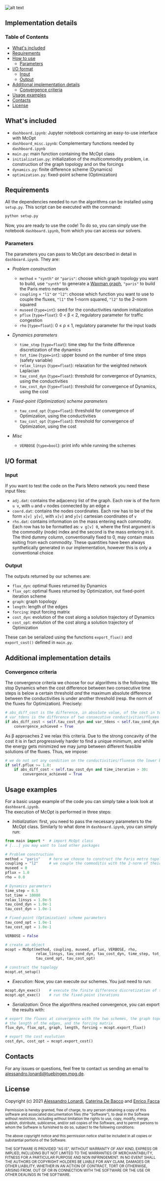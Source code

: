 ![alt text](https://github.com/aleable/McOpt/blob/main/misc/logo.svg)

## Implementation details

### Table of Contents  

- [What's included](#whats-included)  
- [Requirements](#requirements)  
- [How to use](#how-to-use)  
    - [Parameters](#parameters)  
- [I/O format](#io-format)  
    - [Input](#input)
    - [Output](#output)
- [Additional implementation details](#additional-implementation-details)
    - [Convergence criteria](#convergence-criteria)
- [Usage examples](#usage-examples)  
- [Contacts](#contacts)
- [License](#license)


## What's included

- ```dashboard.ipynb```: Jupyter notebook containing an easy-to-use interface with McOpt
- ```dashboard_misc.ipynb```: Complementary functions needed by ```dashboard.ipynb```
- ```main.py```: main function containing the McOpt class
- ```initialization.py```: initialization of the multicommodity problem, i.e. construction of the graph topology and on the forcings
- ```dynamics.py```: finite difference scheme (Dynamics)
- ```optimization.py```: fixed-point scheme (Optimization)

## Requirements

All the dependencies needed to run the algorithms can be installed using ```setup.py```.
This script can be executed with the command:

```bash
python setup.py
```

Now, you are ready to use the code! To do so, you can simply use the notebook ```dashboard.ipynb```, from which you can access our solvers. <br/>

### Parameters

The parameters you can pass to McOpt are described in detail in ```dashboard.ipynb```. They are:

- *Problem construction*
    - ```method``` = ```"synth"``` or ```"paris"```: choose which graph topology you want to build, use ```"synth"``` to generate a [Waxman graph](https://networkx.org/documentation/stable/reference/generated/networkx.generators.geometric.waxman_graph.html), ```"paris"``` to build the Paris metro network
    - ```coupling``` = ```"l1"``` or ```"l2"```: choose which function you want to use to couple the fluxes, ```"l1"``` the 1-norm squared, ```"l2"``` to the 2-norm squared
    - ```museed``` (```type=int```): seed for the conductivities random initialization
    - ```pflux``` (```type=float```): 0 < β < 2, regulatory parameter for traffic congestion
    - ```rho``` (```type=float```): 0 ≤ ρ ≤ 1, regulatory parameter for the input loads

- *Dynamics parameters*
    - ```time_step``` (```type=float```): time step for the finite difference discretization of the dynamics
    - ```tot_time``` (```type=int```): upper bound on the number of time steps (safety variable)
    - ```relax_linsys``` (```type=float```): relaxation for the weighted network Laplacian
    - ```tau_cond_dyn``` (```type=float```): threshold for convergence of Dynamics, using the conductivities
    - ```tau_cost_dyn``` (```type=float```):  threshold for convergence of Dynamics, using the cost

- *Fixed-point (Optimization) scheme parameters*
    - ```tau_cond_opt``` (```type=float```): threshold for convergence of Optimization, using the conductivities
    - ```tau_cost_opt``` (```type=float```): threshold for convergence of Optimization, using the cost

- *Misc*
    - ```VERBOSE``` (```type=bool```): print info while running the schemes

## I/O format

### Input

If you want to test the code on the Paris Metro network you need these input files:

- ```adj.dat```: contains the adjacency list of the graph. Each row is of the form ```u v```, with ```u``` and ```v``` nodes connected by an edge ```e```
- ```coord.dat```: contains the nodes coordinates. Each row has to be of the form ```x[v] y[v]```, with ```x[v]``` and ```y[v]``` cartesian coordinates of ```v```
- ```rhs.dat```: contains information on the mass entering each commodity. Each row has to be formatted as: ```v g[v] 0```, where the first argument is the commodity (node) index and the second is the mass entering in it. The third dummy column, conventionally fixed to 0, may contain mass exiting from each commodity. These quantities have been always synthetically generated in our implementation, however this is only a conventional choice

### Output

The outputs returned by our schemes are:

- ```flux_dyn```: optimal fluxes returned by Dynamics
- ```flux_opt```: optimal fluxes returned by Optimization, out fixed-point iteration scheme
- ```graph```: graph topology
- ```length```: length of the edges
- ```forcing```: input forcing matrix
- ```cost_dyn```: evolution of the cost along a solution trajectory of Dynamics
- ```cost_opt```: evolution of the cost along a solution trajectory of Optimization

These can be serialized using the functions ```export_flux()``` and ```export_cost()``` defined in ```main.py```.


## Additional implementation details

### Convergence criteria

The convergence criteria we choose for our algorithms is the following. We stop Dynamics when the cost difference between two consecutive time steps is below a certain threshold *and* the maximum absolute difference between the conductivities is under another threshold (resp. the norm of the fluxes for Optimization). Precisely:
```python
# abs_diff_cost is the difference, in absolute value, of the cost in two consecutive time steps
# var_tdens is the difference of two consecutive conductivities/fluxes
if abs_diff_cost < self.tau_cost_dyn and var_tdens < self.tau_cond_dyn:
    convergence_achieved = True
```
As β approaches 2 we relax this criteria. Due to the strong concavity of the cost it is in fact progressively harder to find a unique minimum, and while the energy gets minimized we may jump between different feasible solutions of the fluxes. Thus, we impose:
```python
# we do not set any condition on the conductivities/fluxesm the lower bound on the time steps is set for safety
if self.pflux >= 1.0:
    if abs_diff_cost < self.tau_cost_dyn and time_iteration > 30:
        convergence_achieved = True
```

## Usage examples

For a basic usage example of the code you can simply take a look look at ```dashboard.ipynb```. <br/>
The execution of McOpt is performed in three steps:
- *Initialization*: first, you need to pass the necessary parameters to the McOpt class. Similarly to what done in ```dashboard.ipynb```, you can simply run:

```python
from main import *  # import McOpt class
# [...] you may want to load other packages

# Problem construction
method = "paris"    # here we choose to construct the Paris metro topology
coupling = "l2"     # we couple the commoditis with the 2-norm of their fluxes
museed = 0
pflux = 1.0
rho = 0.0

# Dynamics parameters
time_step = 0.5
tot_time = 10000
relax_linsys = 1.0e-5
tau_cond_dyn = 1.0e-1
tau_cost_dyn = 1.0e-1

# Fixed-point (Optimization) scheme parameters
tau_cond_opt = 1.0e-1
tau_cost_opt = 1.0e-1

VERBOSE = False

# create an object
mcopt = McOpt(method, coupling, museed, pflux, VERBOSE, rho,
              relax_linsys, tau_cond_dyn, tau_cost_dyn, time_step, tot_time,
              tau_cond_opt, tau_cost_opt)

# construct the topology
mcopt.ot_setup()
```
- *Execution*: Now, you can execute our schemes. You just need to run:
```python
mcopt.dyn_exec()    # execute the finite difference discretization of the dynamics
mcopt.opt_exec()    # run the fixed-point iterations
```

- *Serialization*: Once the algorithms reached convergence, you can export the results with:

```python
# export the fluxes at convergence with the two schemes, the graph topology,
# the length of the edges, and the forcing matrix
flux_dyn, flux_opt, graph, length, forcing = mcopt.export_flux()

# export the cost evolution
cost_dyn, cost_opt = mcopt.export_cost()
```

## Contacts

For any issues or questions, feel free to contact us sending an email to <a href="alessandro.lonardi@tuebingen.mpg.de">alessandro.lonardi@tuebingen.mpg.de</a>.

## License

Copyright (c) 2021 <a href="https://aleable.github.io/">Alessandro Lonardi</a>, <a href="https://www.cdebacco.com/">Caterina De Bacco</a> and <a href="https://enricofacca.github.io/">Enrico Facca</a>

<sub>Permission is hereby granted, free of charge, to any person obtaining a copy of this software and associated documentation files (the "Software"), to deal in the Software without restriction, including without limitation the rights to use, copy, modify, merge, publish, distribute, sublicense, and/or sell copies of the Software, and to permit persons to whom the Software is furnished to do so, subject to the following conditions:</sub>

<sub>The above copyright notice and this permission notice shall be included in all copies or substantial portions of the Software.</sub>

<sub>THE SOFTWARE IS PROVIDED "AS IS", WITHOUT WARRANTY OF ANY KIND, EXPRESS OR IMPLIED, INCLUDING BUT NOT LIMITED TO THE WARRANTIES OF MERCHANTABILITY, FITNESS FOR A PARTICULAR PURPOSE AND NON INFRINGEMENT. IN NO EVENT SHALL THE AUTHORS OR COPYRIGHT HOLDERS BE LIABLE FOR ANY CLAIM, DAMAGES OR OTHER LIABILITY, WHETHER IN AN ACTION OF CONTRACT, TORT OR OTHERWISE, ARISING FROM, OUT OF OR IN CONNECTION WITH THE SOFTWARE OR THE USE OR OTHER DEALINGS IN THE SOFTWARE.</sub>
